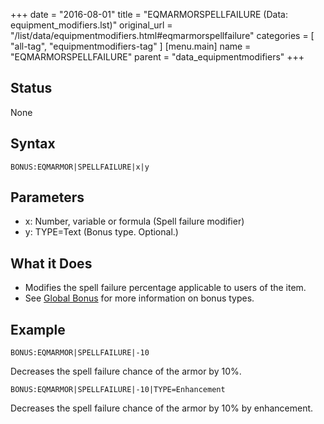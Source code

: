 +++
date = "2016-08-01"
title = "EQMARMORSPELLFAILURE (Data: equipment_modifiers.lst)"
original_url = "/list/data/equipmentmodifiers.html#eqmarmorspellfailure"
categories = [ "all-tag", "equipmentmodifiers-tag" ]
[menu.main]
    name = "EQMARMORSPELLFAILURE"
    parent = "data_equipmentmodifiers"
+++

## Status

None

## Syntax

`BONUS:EQMARMOR|SPELLFAILURE|x|y`

## Parameters

-   x: Number, variable or formula (Spell
    failure modifier)
-   y: TYPE=Text (Bonus type. Optional.)



What it Does
------------

-   Modifies the spell failure percentage applicable to users of
    the item.
-   See [Global Bonus](/list/global/bonus.html) for more information on
    bonus types.

Example
-------

`BONUS:EQMARMOR|SPELLFAILURE|-10`

Decreases the spell failure chance of the armor by 10%.

`BONUS:EQMARMOR|SPELLFAILURE|-10|TYPE=Enhancement`

Decreases the spell failure chance of the armor by 10% by enhancement.

